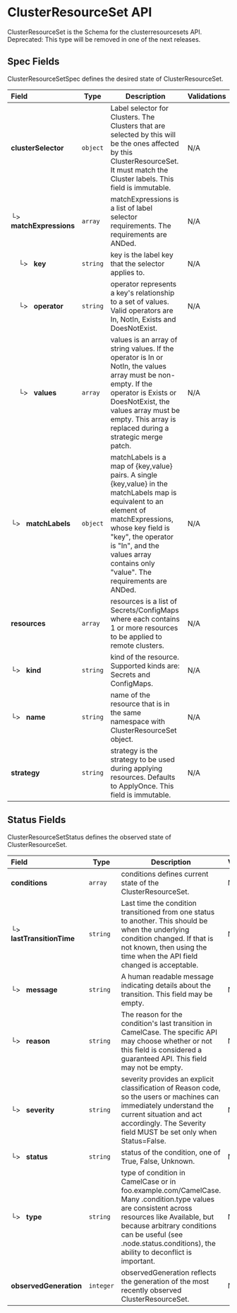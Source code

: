 # ClusterResourceSet API

ClusterResourceSet is the Schema for the clusterresourcesets API.
Deprecated: This type will be removed in one of the next releases.

## Spec Fields

ClusterResourceSetSpec defines the desired state of ClusterResourceSet.

| Field | Type | Description | Validations |
|:---|---|---|---|
|  **clusterSelector** | `object` | Label selector for Clusters. The Clusters that are selected by this will be the ones affected by this ClusterResourceSet. It must match the Cluster labels. This field is immutable. | N/A |
| └>&nbsp;&nbsp; **matchExpressions** | `array` | matchExpressions is a list of label selector requirements. The requirements are ANDed. | N/A |
| &nbsp;&nbsp;&nbsp;&nbsp;└>&nbsp;&nbsp; **key** | `string` | key is the label key that the selector applies to. | N/A |
| &nbsp;&nbsp;&nbsp;&nbsp;└>&nbsp;&nbsp; **operator** | `string` | operator represents a key's relationship to a set of values. Valid operators are In, NotIn, Exists and DoesNotExist. | N/A |
| &nbsp;&nbsp;&nbsp;&nbsp;└>&nbsp;&nbsp; **values** | `array` | values is an array of string values. If the operator is In or NotIn, the values array must be non-empty. If the operator is Exists or DoesNotExist, the values array must be empty. This array is replaced during a strategic merge patch. | N/A |
| └>&nbsp;&nbsp; **matchLabels** | `object` | matchLabels is a map of {key,value} pairs. A single {key,value} in the matchLabels map is equivalent to an element of matchExpressions, whose key field is "key", the operator is "In", and the values array contains only "value". The requirements are ANDed. | N/A |
|  **resources** | `array` | resources is a list of Secrets/ConfigMaps where each contains 1 or more resources to be applied to remote clusters. | N/A |
| └>&nbsp;&nbsp; **kind** | `string` | kind of the resource. Supported kinds are: Secrets and ConfigMaps. | N/A |
| └>&nbsp;&nbsp; **name** | `string` | name of the resource that is in the same namespace with ClusterResourceSet object. | N/A |
|  **strategy** | `string` | strategy is the strategy to be used during applying resources. Defaults to ApplyOnce. This field is immutable. | N/A |
## Status Fields

ClusterResourceSetStatus defines the observed state of ClusterResourceSet.

| Field | Type | Description | Validations |
|:---|---|---|---|
|  **conditions** | `array` | conditions defines current state of the ClusterResourceSet. | N/A |
| └>&nbsp;&nbsp; **lastTransitionTime** | `string` | Last time the condition transitioned from one status to another. This should be when the underlying condition changed. If that is not known, then using the time when the API field changed is acceptable. | N/A |
| └>&nbsp;&nbsp; **message** | `string` | A human readable message indicating details about the transition. This field may be empty. | N/A |
| └>&nbsp;&nbsp; **reason** | `string` | The reason for the condition's last transition in CamelCase. The specific API may choose whether or not this field is considered a guaranteed API. This field may not be empty. | N/A |
| └>&nbsp;&nbsp; **severity** | `string` | severity provides an explicit classification of Reason code, so the users or machines can immediately understand the current situation and act accordingly. The Severity field MUST be set only when Status=False. | N/A |
| └>&nbsp;&nbsp; **status** | `string` | status of the condition, one of True, False, Unknown. | N/A |
| └>&nbsp;&nbsp; **type** | `string` | type of condition in CamelCase or in foo.example.com/CamelCase. Many .condition.type values are consistent across resources like Available, but because arbitrary conditions can be useful (see .node.status.conditions), the ability to deconflict is important. | N/A |
|  **observedGeneration** | `integer` | observedGeneration reflects the generation of the most recently observed ClusterResourceSet. | N/A |

